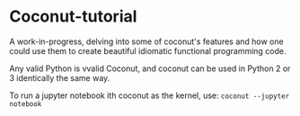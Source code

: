 # Coconut-tutorial

A work-in-progress, delving into some of coconut's features and how one could use them to create beautiful idiomatic functional programming code.

Any valid Python is vvalid Coconut, and coconut can be used in Python 2 or 3 identically the same way.

To run a jupyter notebook ith coconut as the kernel, use:
`coconut --jupyter notebook`
